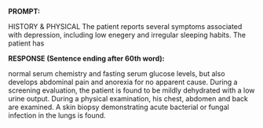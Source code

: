 **PROMPT:**

HISTORY & PHYSICAL The patient reports several symptoms associated with depression, including low enegery and irregular sleeping habits. The patient has

**RESPONSE (Sentence ending after 60th word):**

normal serum chemistry and fasting serum glucose levels, but also develops abdominal pain and anorexia for no apparent cause. During a screening evaluation, the patient is found to be mildly dehydrated with a low urine output. During a physical examination, his chest, abdomen and back are examined. A skin biopsy demonstrating acute bacterial or fungal infection in the lungs is found. 